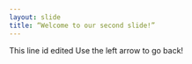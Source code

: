 ```yaml
---
layout: slide
title: “Welcome to our second slide!”
---
```

This line id edited
Use the left arrow to go back!
